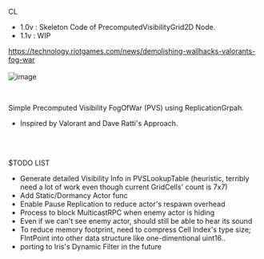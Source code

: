 CL
- 1.0v : Skeleton Code of PrecomputedVisibilityGrid2D Node.
- 1.1v : WIP

https://technology.riotgames.com/news/demolishing-wallhacks-valorants-fog-war
<br/>
<br/>
![image](https://github.com/user-attachments/assets/384cbad8-1567-4f6f-83cf-5fbe846194a4)

<br/>

Simple Precomputed Visibility FogOfWar (PVS) using ReplicationGrpah.
- Inspired by Valorant and Dave Ratti's Approach.
<br/>
<br/>




$TODO LIST
- Generate detailed Visibility Info in PVSLookupTable (heuristic, terribly need a lot of work even though current GridCells' count is 7x7)
- Add Static/Dormancy Actor func
- Enable Pause Replication to reduce actor's respawn overhead
- Process to block MulticastRPC when enemy actor is hiding
- Even if we can't see enemy actor, should still be able to hear its sound
- To reduce memory footprint, need to compress Cell Index's type size; FIntPoint into other data structure like one-dimentional uint16..
- porting to Iris's Dynamic Filter in the future
